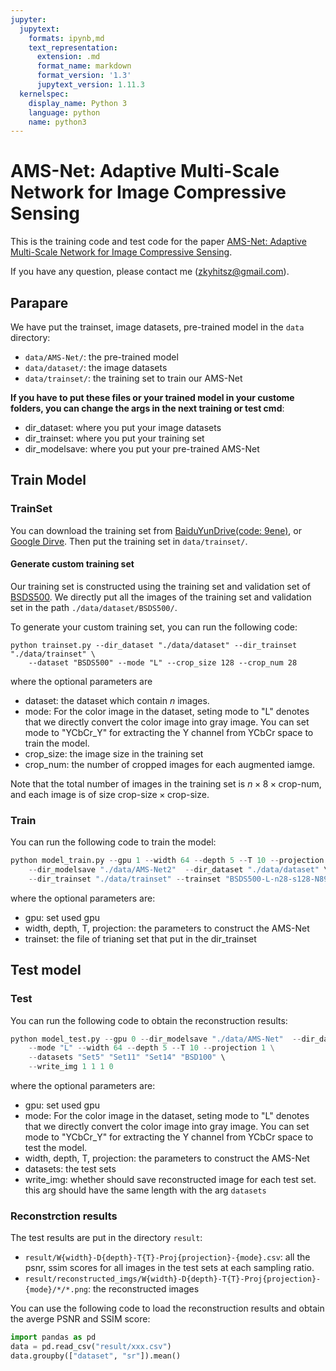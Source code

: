```yaml
---
jupyter:
  jupytext:
    formats: ipynb,md
    text_representation:
      extension: .md
      format_name: markdown
      format_version: '1.3'
      jupytext_version: 1.11.3
  kernelspec:
    display_name: Python 3
    language: python
    name: python3
---
```


<!-- #region -->
# AMS-Net: Adaptive Multi-Scale Network for Image Compressive Sensing

This is the training code and test code for the paper [AMS-Net: Adaptive Multi-Scale Network for Image Compressive Sensing](https://ieeexplore.ieee.org/document/9855869). 

If you have any question, please contact me (zkyhitsz@gmail.com).

## Parapare

We have put the trainset, image datasets, pre-trained model in the `data` directory:
* `data/AMS-Net/`: the pre-trained model
* `data/dataset/`: the image datasets
* `data/trainset/`: the training set to train our AMS-Net

**If you have to put these files or your trained model in your custome folders, you can change the args in the next training or test cmd**:
* dir_dataset: where you put your image datasets
* dir_trainset: where you put your training set
* dir_modelsave: where you put your pre-trained AMS-Net

## Train Model

### TrainSet

You can download the training set from [BaiduYunDrive(code: 9ene)](https://pan.baidu.com/s/15-hbc_0J0CAGWoUPkuoN9Q), or [Google Dirve](https://drive.google.com/file/d/1rSl8wAZVhu1YLPYnHs6QII-Nst26IR-9/view?usp=sharing). Then put the training set in `data/trainset/`. 

#### Generate custom training set

Our training set is constructed using the training set and validation set of [BSDS500](https://www2.eecs.berkeley.edu/Research/Projects/CS/vision/grouping/resources.html#bsds500). We directly put all the images of the training set and validation set in the path `./data/dataset/BSDS500/`. 

To generate your custom training set, you can run the following code:
```shell
python trainset.py --dir_dataset "./data/dataset" --dir_trainset "./data/trainset" \
    --dataset "BSDS500" --mode "L" --crop_size 128 --crop_num 28
```

where the optional parameters are
* dataset: the dataset which contain $n$ images.
* mode: For the color image in the dataset, seting mode to "L" denotes that we directly convert the color image into gray image. You can set mode to "YCbCr_Y" for extracting the Y channel from YCbCr space to train the model.
* crop_size: the image size in the training set
* crop_num: the number of cropped images for each augmented iamge.

Note that the total number of images in the training set is $n\times 8 \times \text{crop-num}$, and each image is of size $\text{crop-size} \times \text{crop-size}$.

### Train 

You can run the following code to train the model:

```python
python model_train.py --gpu 1 --width 64 --depth 5 --T 10 --projection 1 \
    --dir_modelsave "./data/AMS-Net2"  --dir_dataset "./data/dataset" \
    --dir_trainset "./data/trainset" --trainset "BSDS500-L-n28-s128-N89600.tfrecords"
```

where the optional parameters are:
* gpu: set used gpu
* width, depth, T, projection: the parameters to construct the AMS-Net
* trainset: the file of trianing set that put in the dir_trainset

## Test model

### Test

You can run the following code to obtain the reconstruction results:
```python
python model_test.py --gpu 0 --dir_modelsave "./data/AMS-Net"  --dir_dataset "./data/dataset" \
    --mode "L" --width 64 --depth 5 --T 10 --projection 1 \
    --datasets "Set5" "Set11" "Set14" "BSD100" \
    --write_img 1 1 1 0
```
where the optional parameters are:
* gpu: set used gpu
* mode: For the color image in the dataset, seting mode to "L" denotes that we directly convert the color image into gray image. You can set mode to "YCbCr_Y" for extracting the Y channel from YCbCr space to test the model.
* width, depth, T, projection: the parameters to construct the AMS-Net
* datasets: the test sets
* write_img: whether should save reconstructed image for each test set. this arg should have the same length with the arg `datasets` 

### Reconstrction results

The test results are put in the directory `result`:
* `result/W{width}-D{depth}-T{T}-Proj{projection}-{mode}.csv`: all the psnr, ssim scores for all images in the test sets at each sampling ratio.
* `result/reconstructed_imgs/W{width}-D{depth}-T{T}-Proj{projection}-{mode}/*/*.png`: the reconstructed images


You can use the following code to load the reconstruction results and obtain the averge PSNR and SSIM score:
```python
import pandas as pd
data = pd.read_csv("result/xxx.csv")
data.groupby(["dataset", "sr"]).mean()
```

<!-- #endregion -->
